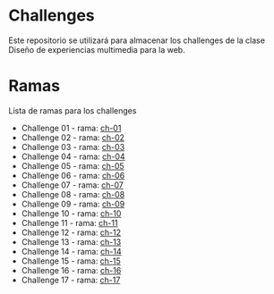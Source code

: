 # Challenges

Este repositorio se utilizará para almacenar los challenges de la clase
Diseño de experiencias multimedia para la web.

# Ramas

Lista de ramas para los challenges

- Challenge 01 - rama: [ch-01](https://github.com/nicksiuxs/Challenges/tree/ch-01)
- Challenge 02 - rama: [ch-02](https://github.com/nicksiuxs/Challenges/tree/ch-02)
- Challenge 03 - rama: [ch-03](https://github.com/nicksiuxs/Challenges/tree/ch-03)
- Challenge 04 - rama: [ch-04](https://github.com/nicksiuxs/Challenges/tree/ch-04)
- Challenge 05 - rama: [ch-05](https://github.com/nicksiuxs/Challenges/tree/ch-05)
- Challenge 06 - rama: [ch-06](https://github.com/nicksiuxs/Challenges/tree/ch-06)
- Challenge 07 - rama: [ch-07](https://github.com/nicksiuxs/Challenges/tree/ch-07)
- Challenge 08 - rama: [ch-08](https://github.com/nicksiuxs/Challenges/tree/ch-08)
- Challenge 09 - rama: [ch-09](https://github.com/nicksiuxs/Challenges/tree/ch-09)
- Challenge 10 - rama: [ch-10](https://github.com/nicksiuxs/Challenges/tree/ch-10)
- Challenge 11 - rama: [ch-11](https://github.com/nicksiuxs/Challenges/tree/ch-11)
- Challenge 12 - rama: [ch-12](https://github.com/nicksiuxs/Challenges/tree/ch-12)
- Challenge 13 - rama: [ch-13](https://github.com/nicksiuxs/Challenges/tree/ch-13)
- Challenge 14 - rama: [ch-14](https://github.com/nicksiuxs/Challenges/tree/ch-14)
- Challenge 15 - rama: [ch-15](https://github.com/nicksiuxs/Challenges/tree/ch-14)
- Challenge 16 - rama: [ch-16](https://github.com/nicksiuxs/Challenges/tree/ch-14)
- Challenge 17 - rama: [ch-17](https://github.com/nicksiuxs/Challenges/tree/ch-17)
